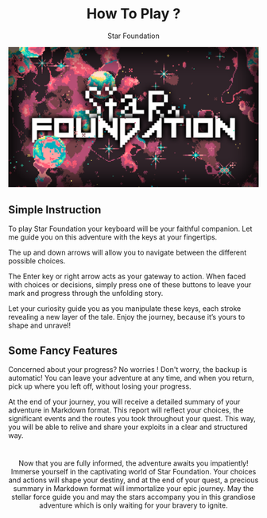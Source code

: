 <center>

# How To Play ?
Star Foundation

</center>

![Image](./images/star_foundation_logo.png)


## Simple Instruction

To play Star Foundation your keyboard will be your faithful companion. Let me guide you on this adventure with the keys at your fingertips.

The up and down arrows will allow you to navigate between the different possible choices.

The Enter key or right arrow acts as your gateway to action. When faced with choices or decisions, simply press one of these buttons to leave your mark and progress through the unfolding story.

Let your curiosity guide you as you manipulate these keys, each stroke revealing a new layer of the tale. Enjoy the journey, because it’s yours to shape and unravel!

## Some Fancy Features

Concerned about your progress? No worries ! Don't worry, the backup is automatic! You can leave your adventure at any time, and when you return, pick up where you left off, without losing your progress.

At the end of your journey, you will receive a detailed summary of your adventure in Markdown format. This report will reflect your choices, the significant events and the routes you took throughout your quest. This way, you will be able to relive and share your exploits in a clear and structured way.

#

<center>

Now that you are fully informed, the adventure awaits you impatiently! Immerse yourself in the captivating world of Star Foundation. Your choices and actions will shape your destiny, and at the end of your quest, a precious summary in Markdown format will immortalize your epic journey. May the stellar force guide you and may the stars accompany you in this grandiose adventure which is only waiting for your bravery to ignite.

</center>